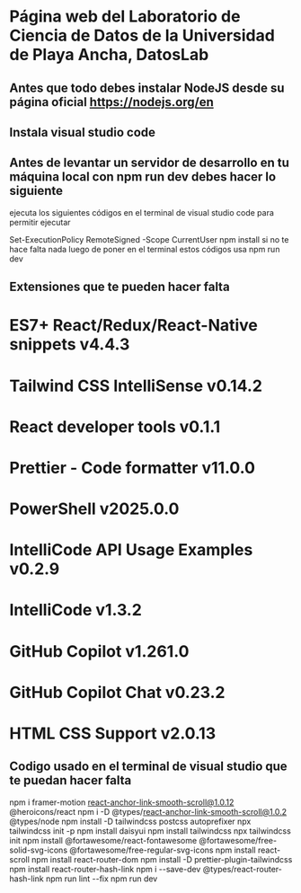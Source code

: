 # Página web del Laboratorio de Ciencia de Datos de la Universidad de Playa Ancha, DatosLab

## Antes que todo debes instalar NodeJS desde su página oficial https://nodejs.org/en
## Instala visual studio code

## Antes de levantar un servidor de desarrollo en tu máquina local con npm run dev debes hacer lo siguiente
ejecuta los siguientes códigos en el terminal de visual studio code para permitir ejecutar

Set-ExecutionPolicy RemoteSigned -Scope CurrentUser 
npm install
si no te hace falta nada luego de poner en el terminal estos códigos usa npm run dev

## Extensiones que te pueden hacer falta

# ES7+ React/Redux/React-Native snippets  v4.4.3 
# Tailwind CSS IntelliSense  v0.14.2 
# React developer tools v0.1.1 
# Prettier - Code formatter  v11.0.0 
# PowerShell  v2025.0.0 
# IntelliCode API Usage Examples  v0.2.9 
# IntelliCode  v1.3.2 
# GitHub Copilot  v1.261.0 
# GitHub Copilot Chat  v0.23.2 
# HTML CSS Support  v2.0.13 

## Codigo usado en el terminal de visual studio que te puedan hacer falta

npm i framer-motion react-anchor-link-smooth-scroll@1.0.12 @heroicons/react
npm i -D @types/react-anchor-link-smooth-scroll@1.0.2 @types/node
npm install -D tailwindcss postcss autoprefixer
npx tailwindcss init -p
npm install daisyui
npm install tailwindcss
npx tailwindcss init
npm install @fortawesome/react-fontawesome @fortawesome/free-solid-svg-icons @fortawesome/free-regular-svg-icons
npm install react-scroll
npm install react-router-dom
npm install -D prettier-plugin-tailwindcss
npm install react-router-hash-link
npm i --save-dev @types/react-router-hash-link
npm run lint --fix
npm run dev
